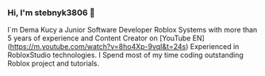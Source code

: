 ### Hi, I'm stebnyk3806 👋

I`m Dema Kucy a Junior Software Developer Roblox Systems with more than 5 years of experience and Content Creator on [YouTube EN] (https://m.youtube.com/watch?v=8ho4Xp-9vqI&t=24s)
Experienced in RobloxStudio technologies. I Spend most of my time coding outstanding Roblox project and tutorials.
